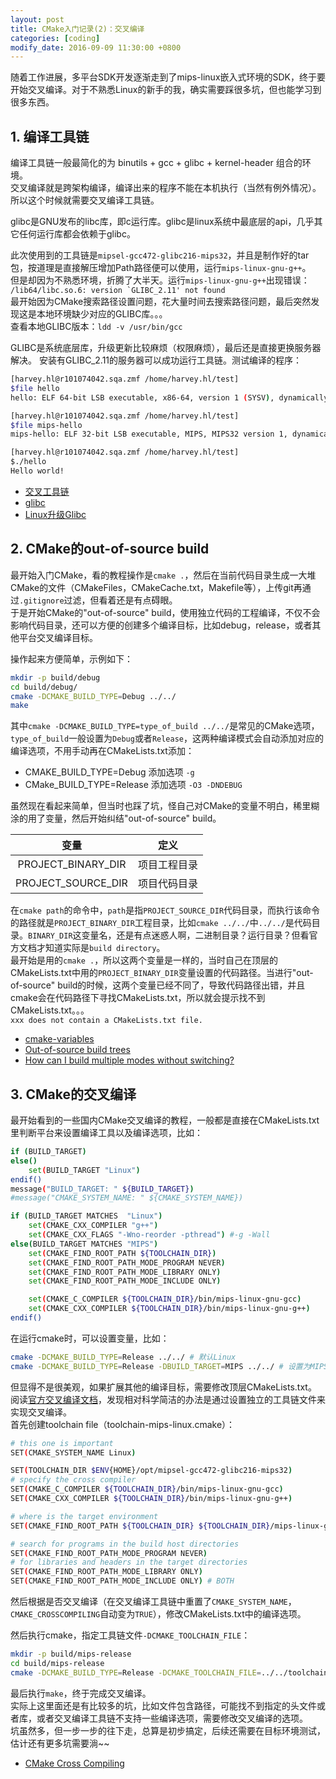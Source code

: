 ```yaml
---
layout: post
title: CMake入门记录(2)：交叉编译
categories: [coding]
modify_date: 2016-09-09 11:30:00 +0800
---
```


随着工作进展，多平台SDK开发逐渐走到了mips-linux嵌入式环境的SDK，终于要开始交叉编译。对于不熟悉Linux的新手的我，确实需要踩很多坑，但也能学习到很多东西。  

## 1. 编译工具链
编译工具链一般最简化的为 binutils + gcc + glibc + kernel-header 组合的环境。  
交叉编译就是跨架构编译，编译出来的程序不能在本机执行（当然有例外情况）。所以这个时候就需要交叉编译工具链。  

glibc是GNU发布的libc库，即c运行库。glibc是linux系统中最底层的api，几乎其它任何运行库都会依赖于glibc。  

此次使用到的工具链是`mipsel-gcc472-glibc216-mips32`，并且是制作好的tar包，按道理是直接解压增加Path路径便可以使用，运行`mips-linux-gnu-g++`。  
但是却因为不熟悉环境，折腾了大半天。运行`mips-linux-gnu-g++`出现错误：  
``/lib64/libc.so.6: version `GLIBC_2.11' not found``  
最开始因为CMake搜索路径设置问题，花大量时间去搜索路径问题，最后突然发现这是本地环境缺少对应的GLIBC库。。。  
查看本地GLIBC版本：`ldd -v /usr/bin/gcc`  

GLIBC是系统底层库，升级更新比较麻烦（权限麻烦），最后还是直接更换服务器解决。
安装有GLIBC_2.11的服务器可以成功运行工具链。测试编译的程序：  

```bash
[harvey.hl@r101074042.sqa.zmf /home/harvey.hl/test]
$file hello
hello: ELF 64-bit LSB executable, x86-64, version 1 (SYSV), dynamically linked (uses shared libs), for GNU/Linux 2.6.18, not stripped

[harvey.hl@r101074042.sqa.zmf /home/harvey.hl/test]
$file mips-hello
mips-hello: ELF 32-bit LSB executable, MIPS, MIPS32 version 1, dynamically linked (uses shared libs), for GNU/Linux 2.6.12, with unknown capability 0xf41 =     0x756e6700, with unknown capability 0x70100 = 0x1040000, not stripped

[harvey.hl@r101074042.sqa.zmf /home/harvey.hl/test]
$./hello
Hello world!
```

* [交叉工具链](http://baike.baidu.com/view/5050102.htm)
* [glibc](http://baike.baidu.com/view/1323132.htm)
* [Linux升级Glibc](http://www.cnblogs.com/274914765qq/p/4440248.html)

## 2. CMake的out-of-source build
最开始入门CMake，看的教程操作是`cmake .`，然后在当前代码目录生成一大堆CMake的文件（CMakeFiles，CMakeCache.txt，Makefile等），上传git再通过`.gitignore`过滤，但看着还是有点碍眼。  
于是开始CMake的"out-of-source" build，使用独立代码的工程编译，不仅不会影响代码目录，还可以方便的创建多个编译目标，比如debug，release，或者其他平台交叉编译目标。

操作起来方便简单，示例如下：

```bash
mkdir -p build/debug
cd build/debug/
cmake -DCMAKE_BUILD_TYPE=Debug ../../
make
```

其中`cmake -DCMAKE_BUILD_TYPE=type_of_build ../../`是常见的CMake选项，`type_of_build`一般设置为`Debug`或者`Release`，这两种编译模式会自动添加对应的编译选项，不用手动再在CMakeLists.txt添加：  
* CMAKE_BUILD_TYPE=Debug 添加选项 `-g`  
* CMake_BUILD_TYPE=Release 添加选项 `-O3 -DNDEBUG`  

虽然现在看起来简单，但当时也踩了坑，怪自己对CMake的变量不明白，稀里糊涂的用了变量，然后开始纠结"out-of-source" build。

|  变量  |  定义  |
| :---: |  :---: |
| PROJECT_BINARY_DIR | 项目工程目录 |
| PROJECT_SOURCE_DIR | 项目代码目录 |

在`cmake path`的命令中，`path`是指`PROJECT_SOURCE_DIR`代码目录，而执行该命令的路径就是`PROJECT_BINARY_DIR`工程目录，比如`cmake ../../`中`../../`是代码目录。`BINARY_DIR`这变量名，还是有点迷惑人啊，二进制目录？运行目录？但看官方文档才知道实际是`build directory`。  
最开始是用的`cmake .`，所以这两个变量是一样的，当时自己在顶层的CMakeLists.txt中用的`PROJECT_BINARY_DIR`变量设置的代码路径。当进行"out-of-source" build的时候，这两个变量已经不同了，导致代码路径出错，并且cmake会在代码路径下寻找CMakeLists.txt，所以就会提示找不到CMakeLists.txt。。。  
`xxx does not contain a CMakeLists.txt file.`  

* [cmake-variables](https://cmake.org/cmake/help/v3.6/manual/cmake-variables.7.html)
* [Out-of-source build trees](https://cmake.org/Wiki/CMake_FAQ#Out-of-source_build_trees)  
* [How can I build multiple modes without switching?](https://cmake.org/Wiki/CMake_FAQ#How_can_I_build_multiple_modes_without_switching_.3F)  

## 3. CMake的交叉编译
最开始看到的一些国内CMake交叉编译的教程，一般都是直接在CMakeLists.txt里判断平台来设置编译工具以及编译选项，比如：  

```bash
if (BUILD_TARGET)
else()
    set(BUILD_TARGET "Linux")
endif()
message("BUILD_TARGET: " ${BUILD_TARGET})
#message("CMAKE_SYSTEM_NAME: " ${CMAKE_SYSTEM_NAME})

if (BUILD_TARGET MATCHES  "Linux")
    set(CMAKE_CXX_COMPILER "g++")
    set(CMAKE_CXX_FLAGS "-Wno-reorder -pthread") #-g -Wall
else(BUILD_TARGET MATCHES "MIPS")
    set(CMAKE_FIND_ROOT_PATH ${TOOLCHAIN_DIR})
    set(CMAKE_FIND_ROOT_PATH_MODE_PROGRAM NEVER)
    set(CMAKE_FIND_ROOT_PATH_MODE_LIBRARY ONLY)
    set(CMAKE_FIND_ROOT_PATH_MODE_INCLUDE ONLY)

    set(CMAKE_C_COMPILER ${TOOLCHAIN_DIR}/bin/mips-linux-gnu-gcc)
    set(CMAKE_CXX_COMPILER ${TOOLCHAIN_DIR}/bin/mips-linux-gnu-g++)
endif()
```

在运行cmake时，可以设置变量，比如：  

```bash
cmake -DCMAKE_BUILD_TYPE=Release ../../ # 默认Linux
cmake -DCMAKE_BUILD_TYPE=Release -DBUILD_TARGET=MIPS ../../ # 设置为MIPS
```

但显得不是很美观，如果扩展其他的编译目标，需要修改顶层CMakeLists.txt。  
阅读[官方交叉编译文档](https://cmake.org/Wiki/CMake_Cross_Compiling)，发现相对科学简洁的办法是通过设置独立的工具链文件来实现交叉编译。  
首先创建toolchain file（toolchain-mips-linux.cmake）：

```bash
# this one is important
SET(CMAKE_SYSTEM_NAME Linux)

SET(TOOLCHAIN_DIR $ENV{HOME}/opt/mipsel-gcc472-glibc216-mips32)
# specify the cross compiler
SET(CMAKE_C_COMPILER ${TOOLCHAIN_DIR}/bin/mips-linux-gnu-gcc)
SET(CMAKE_CXX_COMPILER ${TOOLCHAIN_DIR}/bin/mips-linux-gnu-g++)

# where is the target environment
SET(CMAKE_FIND_ROOT_PATH ${TOOLCHAIN_DIR} ${TOOLCHAIN_DIR}/mips-linux-gnu/)

# search for programs in the build host directories
SET(CMAKE_FIND_ROOT_PATH_MODE_PROGRAM NEVER)
# for libraries and headers in the target directories
SET(CMAKE_FIND_ROOT_PATH_MODE_LIBRARY ONLY)
SET(CMAKE_FIND_ROOT_PATH_MODE_INCLUDE ONLY) # BOTH
```

然后根据是否交叉编译（在交叉编译工具链中重置了`CMAKE_SYSTEM_NAME`，`CMAKE_CROSSCOMPILING`自动变为`TRUE`），修改CMakeLists.txt中的编译选项。

然后执行cmake，指定工具链文件`-DCMAKE_TOOLCHAIN_FILE`：

```bash
mkdir -p build/mips-release
cd build/mips-release
cmake -DCMAKE_BUILD_TYPE=Release -DCMAKE_TOOLCHAIN_FILE=../../toolchain-mips-linux.cmake ../../
```

最后执行`make`，终于完成交叉编译。  
实际上这里面还是有比较多的坑，比如文件包含路径，可能找不到指定的头文件或者库，或者交叉编译工具链不支持一些编译选项，需要修改交叉编译的选项。  
坑虽然多，但一步一步的往下走，总算是初步搞定，后续还需要在目标环境测试，估计还有更多坑需要淌~~

* [CMake Cross Compiling](https://cmake.org/Wiki/CMake_Cross_Compiling)
